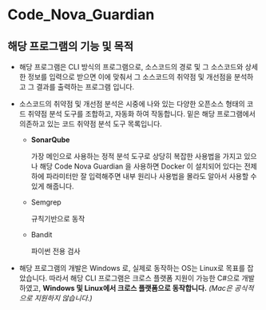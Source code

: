 # Code_Nova_Guardian

## 해당 프로그램의 기능 및 목적

- 해당 프로그램은 CLI 방식의 프로그램으로, 소스코드의 경로 및 그 소스코드와 상세한 정보를 입력으로 받으면 이에 맞춰서 그 소스코드의 취약점 및 개선점을 분석하고 그 결과를 출력하는 프로그램 입니다.

- 소스코드의 취약점 및 개선점 분석은 시중에 나와 있는 다양한 오픈소스 형태의 코드 취약점 분석 도구를 조합하고, 자동화 하여 작동합니다. 밑은 해당 프로그램에서 의존하고 있는 코드 취약점 분석 도구 목록입니다.

  - **SonarQube**

    가장 메인으로 사용하는 정적 분석 도구로 상당히 복잡한 사용법을 가지고 있으나 해당 Code Nova Guardian 을 사용하면 Docker 이 설치되어 있다는 전제하에 파라미터만 잘 입력해주면 내부 원리나 사용법을 몰라도 알아서 사용할 수 있게 해줍니다.

  - Semgrep

    규칙기반으로 동작

  - Bandit

    파이썬 전용 검사

- 해당 프로그램의 개발은 Windows 로, 실제로 동작하는 OS는 Linux로 목표를 잡았습니다. 따라서 해당 CLI 프로그램은 크로스 플랫폼 지원이 가능한 C#으로 개발하였고, **Windows 및 Linux에서 크로스 플랫폼으로 동작합니다.** *(Mac은 공식적으로 지원하지 않습니다.)*

